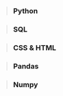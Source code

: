 > ### <a href ="https://github.com/setwin/DS_Practice/tree/Python" style="text-decoration:none">Python</a>

> ### <a href ="https://github.com/setwin/DS_Practice/tree/SQL" style="text-decoration:none">SQL</a>

> ### <a href ="https://github.com/setwin/DS_Practice/tree/CSS-%26-HTML" style="text-decoration:none">CSS & HTML</a>

> ### <a href ="https://github.com/setwin/DS_Practice/tree/Pandas" style="text-decoration:none">Pandas</a>

> ### <a href ="https://github.com/setwin/DS_Practice/tree/Numpy" style="text-decoration:none">Numpy</a>
